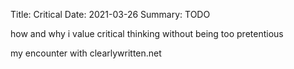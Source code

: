 Title: Critical
Date: 2021-03-26
Summary: TODO

how and why i value critical thinking without being too pretentious

my encounter with clearlywritten.net
